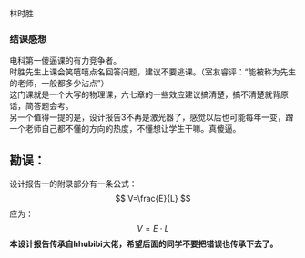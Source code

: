 林时胜

### 结课感想
电科第一傻逼课的有力竞争者。  
时胜先生上课会笑嘻嘻点名回答问题，建议不要逃课。（室友睿评：“能被称为先生的老师，一般都多少沾点”）  
这门课就是一个大写的物理课，六七章的一些效应建议搞清楚，搞不清楚就背原话，简答题会考。  
另一个值得一提的是，设计报告3不再是激光器了，感觉以后也可能每年一变，蹭一个老师自己都不懂的方向的热度，不懂想让学生干嘛。真傻逼。  

## 勘误：
设计报告一的附录部分有一条公式：
$$
V=\frac{E}{L}
$$
应为：
$$
V=E\cdot L
$$
**本设计报告传承自hhubibi大佬，希望后面的同学不要把错误也传承下去了。**
